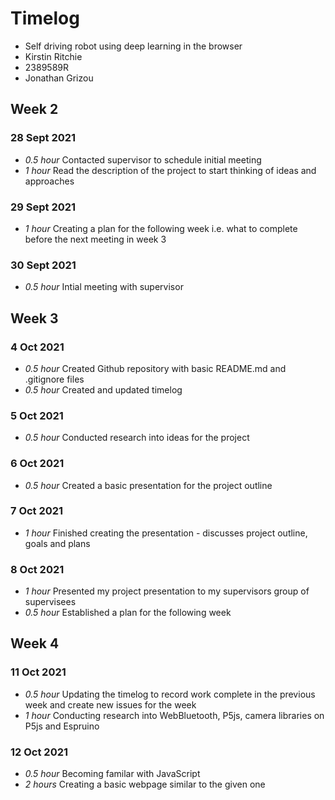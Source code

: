 # Timelog 

* Self driving robot using deep learning in the browser
* Kirstin Ritchie 
* 2389589R
* Jonathan Grizou

## Week 2 

### 28 Sept 2021 

* *0.5 hour* Contacted supervisor to schedule initial meeting 
* *1 hour* Read the description of the project to start thinking of ideas and approaches

### 29 Sept 2021 

* *1 hour* Creating a plan for the following week i.e. what to complete before the next meeting in week 3

### 30 Sept 2021

* *0.5 hour* Intial meeting with supervisor

## Week 3 

### 4 Oct 2021 

* *0.5 hour* Created Github repository with basic README.md and .gitignore files 
* *0.5 hour* Created and updated timelog 

### 5 Oct 2021

* *0.5 hour* Conducted research into ideas for the project 

### 6 Oct 2021 

* *0.5 hour* Created a basic presentation for the project outline  

### 7 Oct 2021 

* *1 hour* Finished creating the presentation - discusses project outline, goals and plans 

### 8 Oct 2021 

* *1 hour* Presented my project presentation to my supervisors group of supervisees 
* *0.5 hour* Established a plan for the following week 

## Week 4

### 11 Oct 2021 

* *0.5 hour* Updating the timelog to record work complete in the previous week and create new issues for the week 
* *1 hour* Conducting research into WebBluetooth, P5js, camera libraries on P5js and Espruino

### 12 Oct 2021

* *0.5 hour* Becoming familar with JavaScript
* *2 hours* Creating a basic webpage similar to the given one
